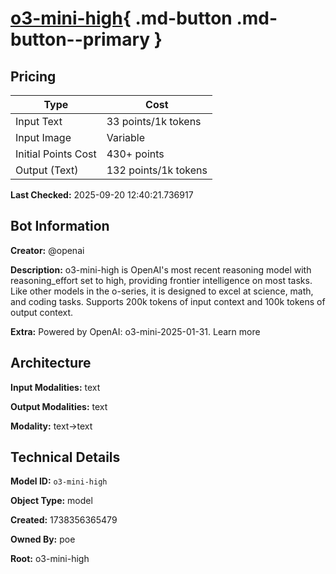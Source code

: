 # [o3-mini-high](https://poe.com/o3-mini-high){ .md-button .md-button--primary }

## Pricing

| Type | Cost |
|------|------|
| Input Text | 33 points/1k tokens |
| Input Image | Variable |
| Initial Points Cost | 430+ points |
| Output (Text) | 132 points/1k tokens |

**Last Checked:** 2025-09-20 12:40:21.736917


## Bot Information

**Creator:** @openai

**Description:** o3-mini-high is OpenAI's most recent reasoning model with reasoning_effort set to high, providing frontier intelligence on most tasks. Like other models in the o-series, it is designed to excel at science, math, and coding tasks. Supports 200k tokens of input context and 100k tokens of output context.

**Extra:** Powered by OpenAI: o3-mini-2025-01-31. Learn more


## Architecture

**Input Modalities:** text

**Output Modalities:** text

**Modality:** text->text


## Technical Details

**Model ID:** `o3-mini-high`

**Object Type:** model

**Created:** 1738356365479

**Owned By:** poe

**Root:** o3-mini-high
